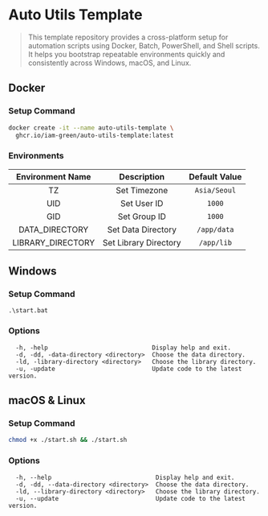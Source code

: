# Auto Utils Template

> This template repository provides a cross-platform setup for automation scripts using Docker, Batch, PowerShell, and Shell scripts.<br>
> It helps you bootstrap repeatable environments quickly and consistently across Windows, macOS, and Linux.

## Docker

### Setup Command

```bash
docker create -it --name auto-utils-template \
  ghcr.io/iam-green/auto-utils-template:latest
```

### Environments

| Environment Name  |      Description      | Default Value |
| :---------------: | :-------------------: | :-----------: |
|        TZ         |     Set Timezone      | `Asia/Seoul`  |
|        UID        |      Set User ID      |    `1000`     |
|        GID        |     Set Group ID      |    `1000`     |
|  DATA_DIRECTORY   |  Set Data Directory   |  `/app/data`  |
| LIBRARY_DIRECTORY | Set Library Directory |  `/app/lib`   |

## Windows

### Setup Command

```batch
.\start.bat
```

### Options

```
  -h, -help                             Display help and exit.
  -d, -dd, -data-directory <directory>  Choose the data directory.
  -ld, -library-directory <directory>   Choose the library directory.
  -u, -update                           Update code to the latest version.
```

## macOS & Linux

### Setup Command

```bash
chmod +x ./start.sh && ./start.sh
```

### Options

```
  -h, --help                             Display help and exit.
  -d, -dd, --data-directory <directory>  Choose the data directory.
  -ld, --library-directory <directory>   Choose the library directory.
  -u, --update                           Update code to the latest version.
```
